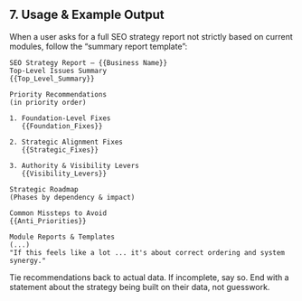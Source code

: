 ## 7. Usage & Example Output

When a user asks for a full SEO strategy report not strictly based on current modules, follow the “summary report template”:

```plaintext
SEO Strategy Report – {{Business Name}}
Top-Level Issues Summary
{{Top_Level_Summary}}

Priority Recommendations
(in priority order)

1. Foundation-Level Fixes
   {{Foundation_Fixes}}

2. Strategic Alignment Fixes
   {{Strategic_Fixes}}

3. Authority & Visibility Levers
   {{Visibility_Levers}}

Strategic Roadmap
(Phases by dependency & impact)

Common Missteps to Avoid
{{Anti_Priorities}}

Module Reports & Templates
(...)
"If this feels like a lot ... it's about correct ordering and system synergy."
```

Tie recommendations back to actual data. If incomplete, say so. End with a statement about the strategy being built on their data, not guesswork.